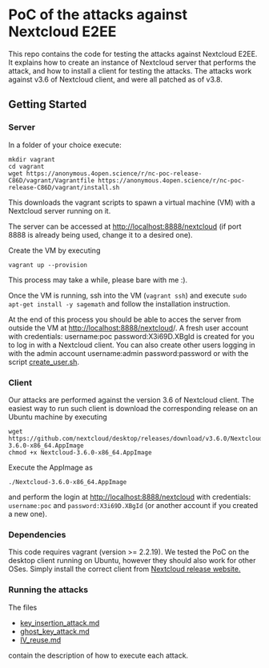 # PoC of the attacks against Nextcloud E2EE

This repo contains the code for testing the attacks against Nextcloud E2EE. It explains how to create an instance of Nextcloud server that performs the attack, and how to install a client for testing the attacks. The attacks work against v3.6 of Nextcloud client, and were all patched as of v3.8. 

## Getting Started

### Server 
In a folder of your choice execute:
```
mkdir vagrant
cd vagrant
wget https://anonymous.4open.science/r/nc-poc-release-C86D/vagrant/Vagrantfile https://anonymous.4open.science/r/nc-poc-release-C86D/vagrant/install.sh
```
This downloads the vagrant scripts to spawn a virtual machine (VM) with a Nextcloud server running on it.
 
The server can be accessed at [http://localhost:8888/nextcloud](http://localhost:8888/nextcloud) (if port 8888 is already being used, change it to a desired one).

Create the VM by executing
```
vagrant up --provision
```
This process may take a while, please bare with me :).

Once the VM is running, ssh into the VM (```vagrant ssh```) and execute
```sudo apt-get install -y sagemath```
and follow the installation instruction.

At the end of this process you should be able to acces the server from outside the VM at [http://localhost:8888/nextcloud](http://localhost:8888/nextcloud)/. 
A fresh user account with credentials: username:poc password:X3i69D.XBgId is created for you to log in with a Nextcloud client. 
You can also create other users logging in with the admin account username:admin password:password or with the script [create_user.sh](https://anonymous.4open.science/r/nc-poc-release-C86D/scripts/create_user.sh).

### Client
Our attacks are performed against the version 3.6 of Nextcloud client. 
The easiest way to run such client is download the corresponding release on an Ubuntu machine by executing
```
wget https://github.com/nextcloud/desktop/releases/download/v3.6.0/Nextcloud-3.6.0-x86_64.AppImage
chmod +x Nextcloud-3.6.0-x86_64.AppImage
```

Execute the AppImage as
```
./Nextcloud-3.6.0-x86_64.AppImage
```
and perform the login at [http://localhost:8888/nextcloud](http://localhost:8888/nextcloud) with credentials: `username:poc` and `password:X3i69D.XBgId` (or another account if you created a new one).

### Dependencies

This code requires vagrant (version >= 2.2.19). We tested the PoC on the desktop client running on Ubuntu, however they should also work for other OSes. Simply install the correct client from
[Nextcloud release website.](https://github.com/nextcloud/desktop/releases/download/v3.6.0)

### Running the attacks
The files 
- [key_insertion_attack.md](https://anonymous.4open.science/r/nc-poc-release-C86D/notes/key_insertion_attack.md)
- [ghost_key_attack.md](https://anonymous.4open.science/r/nc-poc-release-C86D/notes/ghost_key_attack.md)
- [IV_reuse.md](https://anonymous.4open.science/r/nc-poc-release-C86D/notes/IV_reuse.md)

contain the description of how to execute each attack.
